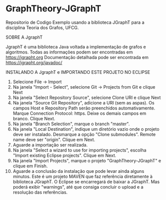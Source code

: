 # GraphTheory-JGraphT
Repositorio de Codigo Exemplo usando a biblioteca JGraphT para a disciplina Teoria dos Grafos, UFCG.

SOBRE A JgraphT

JgraphT é uma biblioteca Java voltada a implementação de grafos e algoritmos. 
Todas as informações podem ser encontradas em https://jgrapht.org
Documentação detalhada pode ser encontrada em https://jgrapht.org/javadoc/

INSTALANDO A JgraphT e IMPORTANDO ESTE PROJETO NO ECLIPSE 

1. Selecione File -> Import
2. Na janela "Import - Select", selecione Git -> Projects from Git e clique Next
3. Na janela "Select Repository Source", selecione Clone URI e clique Next
4. Na janela "Source Git Repository", adicione a URI (sem as aspas). Os campos Host e Repository Path 
   serão preenchidos automativamente. Marque Connection Protocol: https. Deixe os demais campos em branco. Clique Next.
5. Na janela "Branch Selection", marque o branch "master".
6. Na janela "Local Destination", indique um diretório vazio onde o projeto deve ser instalado. 
   Desmarque a opção "Clone submodules". Remote name deve ser "origin". Clique em Next.
7. Aguarde a importação ser realizada.
8. Na janela "Select a wizard to use for importing projects", escolha "Import existing Eclipse projects". Clique em Next.
9. Na janela "Import Projects", marque o projeto "GraphTheory-JGraphT" e clique em Finish.
10. Aguarde a conclusão da instalação que pode levar ainda alguns minutos. Este é um projeto MAVEN que faz 
   referência diretamente à biblioteca JGraphT. O Eclipse se encarregará de baixar a JGraphT. 
   Mas poderá exibir "warnings", até que consiga concluir o upload e a resolução das referências. 



